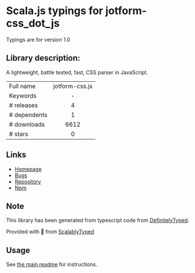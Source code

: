 
# Scala.js typings for jotform-css_dot_js

Typings are for version 1.0

## Library description:
A lightweight, battle tested, fast, CSS parser in JavaScript.

|                    |                 |
| ------------------ | :-------------: |
| Full name          | jotform-css.js |
| Keywords           | - |
| # releases         | 4 |
| # dependents       | 1 |
| # downloads        | 6612 |
| # stars            | 0 |

## Links
- [Homepage](https://github.com/jotform/css.js)
- [Bugs](https://github.com/jotform/css.js/issues)
- [Repository](https://github.com/jotform/css.js)
- [Npm](https://www.npmjs.com/package/jotform-css.js)
    


## Note
This library has been generated from typescript code from [DefinitelyTyped](https://definitelytyped.org).

Provided with :purple_heart: from [ScalablyTyped](https://github.com/oyvindberg/ScalablyTyped)

## Usage
See [the main readme](../../readme.md) for instructions.


